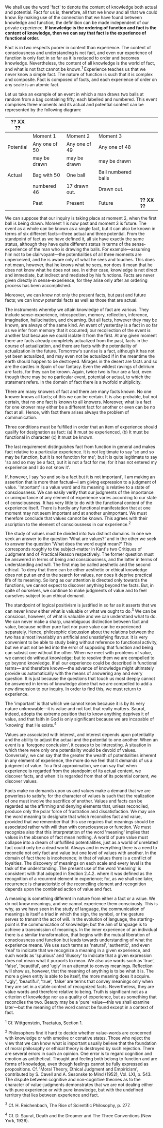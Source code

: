 We shall use the word 'fact' to denote the content of knowledge both actual and potential. Fact for us is, therefore, all that we know and all that we could know. By making use of the connection that we have found between knowledge and function, the definition can be made independent of our private experience. **If knowledge is the ordering of function and fact is the content of knowledge, then we can say that fact is the experience of functional order.**  

Fact is in two respects poorer in content than experience. The content of consciousness and understanding is not fact, and even our experience of function is only fact in so far as it is reduced to order and becomes knowledge. Nevertheless, the content of all knowledge is the world of fact, and what is not fact cannot be known.<sup>1</sup> Experience teaches us that we never know a simple fact. The nature of function is such that it is complex and composite. Fact is composed of facts, and each experience of order on any scale is an atomic fact. 

Let us take an example of an event in which a man draws two balls at random from a bag containing fifty, each labelled and numbered. This event comprises three moments and its actual and potential content can be represented by the following diagram: 

| ?? XX ??  |               |               |                     |              |
| --------- | ------------- | ------------- | ------------------- | ------------ |
|           | Moment 1      | Moment 2      | Moment 3            |              |
| Potential | Any one of 50 | Any one of 49 | Any one of 48       |              |
|           | may be drawn  | may be drawn  | may be drawn        |              |
| Actual    | Bag with 50   | One ball      | Ball numbered balls |              |
|           | numbered 46   | 17 drawn out. | Drawn out.          |              |
|           | Past          | Present       | Future              | **?? XX ??** |

We can suppose that our inquiry is taking place at moment 2, when the first ball is being drawn. Moment 1 is now past and moment 3 is future. The event as a whole can be known as a single fact, but it can also be known in terms of six different facts—three actual and three potential. From the standpoint of fact as we have defined it, all six have exactly the same status, although they have quite different status in terms of the sense-experience of the man who is drawing the balls. For example—assuming him not to be clairvoyant—the potentialities of all three moments are unperceived, and he is aware only of what he sees and touches. This does not mean, however, that he knows what he sees, nor does it mean that he does not know what he does not see. In either case, knowledge is not direct and immediate, but indirect and mediated by his functions. Facts are never given directly in sense-experience, for they arise only after an ordering process has been accomplished. 

 Moreover, we can know not only the present facts, but past and future facts; we can know potential facts as well as those that are actual. 
 
 The instruments whereby we attain knowledge of fact are various. They include sense-experience, introspection, memory, reflection, inference, imagination, hallucination, and dreaming. But all facts, however they may be known, are always of the same kind. An event of yesterday is a fact in so far as we infer from memory that it occurred; our recollection of the event is another fact because we could isolate it from the first. At any given moment there are facts already completely actualized from the past, facts in the course of actualization, and there are facts with the potentiality of actualization in the future. Tomorrow's sunrise is a fact, although it has not yet been actualized, and may even not be actualized if in the meantime the earth should happen to be destroyed. Mirages in the desert are facts and so are the castles in Spain of our fantasy. Even the wildest ravings of delirium are facts, for they can be known. Again, twice two is four are a fact, even though there may be no particular event, potential or actual, to which the statement refers. In the domain of fact there is a twofold multiplicity. 
 
 There are many knowers of fact and there are many facts known. No one knower knows all facts; of this we can be certain. It is also probable, but not certain, that no one fact is known to all knowers. Moreover, what is a fact for one knower may either be a different fact for another or even can be no fact at all. Hence, with fact there arises always the problem of communication. 
 
 Three conditions must be fulfilled in order that an item of experience should qualify for designation as fact: 
 (a) It must be experienced, 
 (b) It must be functional in character 
 (c) It must be known. 
 
 The last requirement distinguishes fact from function in general and makes fact relative to a particular experience. It is not legitimate to say 'so and so may be function, but it is not function for me'; but it is quite legitimate to say 'so and so may be a fact, but it is not a fact for me; for it has not entered my experience and I do not know it'. 
 
 If, however, I say 'so and so is a fact but it is not important', I am making an assertion that is more than factual—I am giving expression to a judgment of value. 'Important' is a value word and its meaning is relative to a state of consciousness. We can easily verify that our judgments of the importance or unimportance of any element of experience varies according to our state of consciousness. It has very little to do with the functional content of the experience itself. There is hardly any functional manifestation that at one moment may not seem important and at another unimportant. We must therefore conclude that values cannot be known. This agrees with their ascription to the element of consciousness in our experience.<sup>2</sup> 
 
 The study of values must be divided into two distinct domains. In one we seek an answer to the question 'What are values?' and in the other we seek to answer the question 'What does the word ought mean?' This corresponds roughly to the subject-matter in Kant's two Critiques of Judgment and of Practical Reason respectively. The former question must be answered in terms of being and consciousness, and the latter in terms of understanding and will. The first may be called aesthetic and the second ethical. To deny that there can be either aesthetic or ethical knowledge does not put an end to the search for values, nor does it deprive practical life of its meaning. So long as our attention is directed only towards the functions, we cannot expect to discover anything beyond the facts. But, in spite of ourselves, we continue to make judgments of value and to feel ourselves subject to an ethical demand. 
 
 The standpoint of logical positivism is justified in so far as it asserts that we can never know either what is valuable or what we ought to do.<sup>3</sup> We can be conscious, however, of what is valuable and we can understand what to do. We can never make a sharp, unambiguous distinction between fact and value, because neither pure fact nor pure value can be experienced separately. Hence, philosophic discussion about the relations between the two has almost invariably an artificial and unsatisfying flavour. It is very convenient to be able to study being without reference to functional activity, but we must not be led into the error of supposing that function and being can subsist one without the other. When we meet with problems of value, we cannot do without knowledge; but to resolve them we are compelled to go beyond knowledge. If all our experience could be described in functional terms— and therefore known—the advance of knowledge might ultimately provide us automatically with the means of answering any and every question. It is just because the questions that touch us most deeply cannot be answered in terms of knowledge alone that we are compelled to add a new dimension to our inquiry. In order to find this, we must return to experience. 
 
 The 'important' is that which we cannot know because it is by its very nature unknowable—it is value and not fact that really matters. Saurat, indeed, adopts the extreme position that to know anything deprives it of value, and that faith in God is only significant because we are incapable of 'knowing' that He exists.<sup>4</sup> 
 
 Values are associated with interest, and interest depends upon potentiality and the ability to adjust the actual and the potential to one another. When an event is a 'foregone conclusion', it ceases to be interesting. A situation in which there were only one potentiality would be devoid of values. Conversely, we can say that the greater the wealth of potentialities inherent in any element of experience, the more do we feel that it demands of us a judgment of value. To a first approximation, we can say that when experience is regarded from the standpoint of its actual content, we discover facts, and when it is regarded from that of its potential content, we discover values. 
 
 Facts make no demands upon us and values make a demand that we are powerless to satisfy; for the character of values is such that the realization of one must involve the sacrifice of another. Values and facts can be regarded as the affirming and denying elements that, unless reconciled, produce only the polar force of frustration and dissatisfaction. We may use the word meaning to designate that which reconciles fact and value, provided that we remember that this use requires that meanings should be associated rather with will than with consciousness or function. We must recognize also that this interpretation of the word 'meaning' implies that values in the absence of fact mean nothing. A world of pure value must collapse into a dream of unfulfilled potentialities, just as a world of unrelated fact could only be a dead world. Always and in everything there is a need to reconcile not only fact and value but one level of values with another. In the domain of fact there is incoherence; in that of values there is a conflict of loyalties. The discovery of meanings on each scale and every level is the task of the understanding. The present use of the word 'meaning' is consistent with that adopted in Section 2.4.2. where it was defined as the recognition of a recurrent element in experience; for, as we shall see later, recurrence is characteristic of the reconciling element and recognition depends upon the combined action of value and fact. 
 
 A meaning is something different in nature from either a fact or a value. We do not know meanings, and we cannot experience them consciously. This is why, as we have seen in the study of language, the communication of meanings is itself a triad in which the sign, the symbol, or the gesture serves to transmit the act of will. In the evolution of language, the starting-point is the communication of knowledge; but the aim of language is to achieve a transmission of meanings. In the inner experience of an individual there is a similar transformation, that begins with the mutual liberation of consciousness and function but leads towards understanding of what the experience means. We use such terms as 'natural', 'authentic', and even 'real' to indicate that we recognize a meaning in a given experience, and such words as 'spurious' and 'illusory' to indicate that a given expression does not mean what it purports to mean. We also use words such as 'true', 'false', 'beautiful', and 'ugly' in an attempt to convey meanings. Reflection will show us, however, that the meaning of anything is to be what it is. The more a given entity is able to be itself, the more meaning does it acquire. 'Ugly', 'beautiful', 'true', 'false' are terms that convey meanings only when they are set in a stable context of recognized facts. Nevertheless, they are value words and therefore relative to being. Truth is significant not as a criterion of knowledge nor as a quality of experience, but as something that reconciles the two. Beauty may be a 'pure' value—this we shall examine later—but the meaning of the word cannot be found except in a context of fact.



<sup>1</sup> Cf. Wittgenstein, Tractatus, Section 1.

 <sup>2</sup> Philosophers find it hard to decide whether value-words are concerned with knowledge or with emotive or conative states. Those who reject the view that we can know what is important usually believe that the foundation of moral philosophy or ethical theory is destroyed by such rejection. There are several errors in such an opinion. One error is to regard cognition and emotion as antithetical. Thought and feeling both belong to function and are forms of knowledge, even though feelings cannot be fully expressed as propositions. Cf. 'Moral Theory, Ethical Judgment and Empiricism', contributed by S. Cavell and A. Sesonske to Mind (1952), Vol. LXI, p. 543. The dispute between cognitive and non-cognitive theories as to the character of value-judgments demonstrates that we are not dealing either with pure experience or with pure knowledge, but with the undefined territory that lies between experience and fact. 
 
<sup>3</sup> Cf. H. Reichenbach, The Rise of Scientific Philosophy, p. 277.

<sup>4</sup> Cf. D. Saurat, Death and the Dreamer and The Three Conventions (New York, 1926).